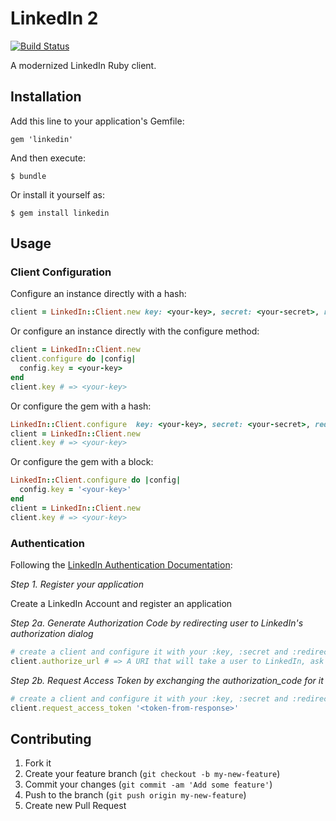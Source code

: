# LinkedIn 2
[![Build Status](https://travis-ci.org/bobbrez/linkedin2.png?branch=master)](https://travis-ci.org/bobbrez/linkedin2)

A modernized LinkedIn Ruby client.

## Installation

Add this line to your application's Gemfile:

    gem 'linkedin'

And then execute:

    $ bundle

Or install it yourself as:

    $ gem install linkedin

## Usage

### Client Configuration

Configure an instance directly with a hash:

```ruby
client = LinkedIn::Client.new key: <your-key>, secret: <your-secret>, redirect_uri: <your-callback>
```

Or configure an instance directly with the configure method:
```ruby
client = LinkedIn::Client.new
client.configure do |config|
  config.key = <your-key>
end
client.key # => <your-key>
```

Or configure the gem with a hash:

```ruby
LinkedIn::Client.configure  key: <your-key>, secret: <your-secret>, redirect_uri: <your-callback>
client = LinkedIn::Client.new
client.key # => <your-key>
```

Or configure the gem with a block:

```ruby
LinkedIn::Client.configure do |config|
  config.key = '<your-key>'
end
client = LinkedIn::Client.new
client.key # => <your-key>
```

### Authentication

Following the [LinkedIn Authentication Documentation](http://developer.linkedin.com/documents/authentication):

*Step 1. Register your application*

Create a LinkedIn Account and register an application

*Step 2a. Generate Authorization Code by redirecting user to LinkedIn's authorization dialog*

```ruby
# create a client and configure it with your :key, :secret and :redirect_uri. See "Client Configuration" above.
client.authorize_url # => A URI that will take a user to LinkedIn, ask them to login and redirect to the URI that you configured
```

*Step 2b. Request Access Token by exchanging the authorization_code for it*

```ruby
# create a client and configure it with your :key, :secret and :redirect_uri. See "Client Configuration" above.
client.request_access_token '<token-from-response>'
```

## Contributing

1. Fork it
2. Create your feature branch (`git checkout -b my-new-feature`)
3. Commit your changes (`git commit -am 'Add some feature'`)
4. Push to the branch (`git push origin my-new-feature`)
5. Create new Pull Request
